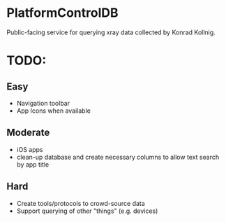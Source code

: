 # PlatformControlDB
Public-facing service for querying xray data collected by Konrad Kollnig.

# TODO:
## Easy
- Navigation toolbar 
- App Icons when available

## Moderate
- iOS apps
- clean-up database and create necessary columns to allow text search by app title

## Hard
- Create tools/protocols to crowd-source data
- Support querying of other "things" (e.g. devices)

